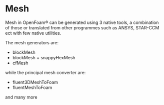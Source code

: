# Mesh

Mesh in OpenFoam® can be generated using 3 native tools, a combination of
those or translated from other programmes such as ANSYS, STAR-CCM ect with
few native utilities.

The mesh generators are:
- blockMesh
- blockMesh + snappyHexMesh
- cfMesh

while the principal mesh converter are:
- fluent3DMeshToFoam
- fluentMeshToFoam

and many more